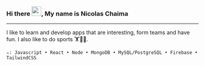### Hi there <img src="https://raw.githubusercontent.com/TheDudeThatCode/TheDudeThatCode/master/Assets/Hi.gif" width="25" height="25" />, My name is Nicolas Chaima
---------------------------------------------------------------------------------------------------------
I like to learn and develop apps that are interesting, form teams and have fun. I also like to do sports 🏋️🏐🚴.


    ⚔️: Javascript • React • Node • MongoDB • MySQL/PostgreSQL • Firebase • TailwindCSS
